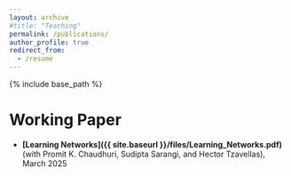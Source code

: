 ```yaml
---
layout: archive
#title: "Teaching"
permalink: /publications/
author_profile: true
redirect_from:
  - /resume
---
```


{% include base_path %}

Working Paper
======
* **[Learning Networks]({{ site.baseurl }}/files/Learning_Networks.pdf)** (with Promit K. Chaudhuri, Sudipta Sarangi, and Hector Tzavellas), March 2025
